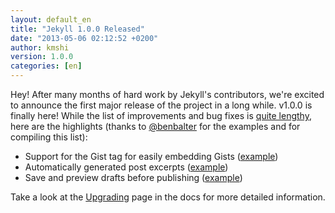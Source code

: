 ```yaml
---
layout: default_en
title: "Jekyll 1.0.0 Released"
date: "2013-05-06 02:12:52 +0200"
author: kmshi
version: 1.0.0
categories: [en]
---
```


Hey! After many months of hard work by Jekyll's contributors, we're excited
to announce the first major release of the project in a long while. v1.0.0 is
finally here! While the list of improvements and bug fixes is [quite lengthy][history],
here are the highlights (thanks to [@benbalter](http://twitter.com/BenBalter) for the
examples and for compiling this list):

- Support for the Gist tag for easily embedding Gists ([example](https://gist.github.com/benbalter/5555251))
- Automatically generated post excerpts ([example](https://gist.github.com/benbalter/5555369))
- Save and preview drafts before publishing ([example](https://gist.github.com/benbalter/5555992))

Take a look at the [Upgrading][] page in the docs for more detailed information.

[history]: /docs/history/#v1-0-0
[Upgrading]: /docs/upgrading/